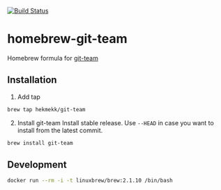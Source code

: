[![Build Status](https://travis-ci.org/hekmekk/homebrew-git-team.svg?branch=master)](https://travis-ci.org/hekmekk/homebrew-git-team)

# homebrew-git-team

Homebrew formula for [git-team](https://github.com/hekmekk/git-team)

## Installation
1. Add tap
```bash
brew tap hekmekk/git-team
```

2. Install git-team
Install stable release. Use `--HEAD` in case you want to install from the latest commit.
```bash
brew install git-team
```

## Development
```bash
docker run --rm -i -t linuxbrew/brew:2.1.10 /bin/bash
```

